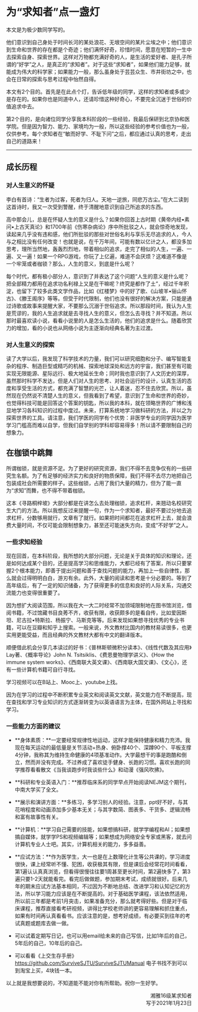 # 为“求知者”点一盏灯

本文是为极少数同学写的。

他们意识到自己身处于时间长河的某处浪花、无垠空间的某片尘埃之中；他们意识到生命和世界的存在都是个奇迹；他们满怀好奇，珍惜时间，愿意在短暂的一生中去探索自身、探索世界。这样对万物都充满好奇的人，是生活的爱好者、是孔子所谓的“好学”之人，是真正的“求知者”。对于这些“求知者”，如果他们能力足够，就能成为伟大的科学家；如果能力一般，那么虽身处于芸芸众生、市井街坊之中，也会在日常的探索与思考过程中怡然自得。

本文有2个目的。首先是在此点个灯，告诉低年级的同学，这样的求知者或多或少是存在的。如果你也是同道中人，还请珍惜这种好奇心，不要完全沉迷于世俗的价值追求中去。

第2个目的，是向诸位同学分享我本科阶段的一些经验，我最后保研到北京协和医学院。但是因为智力、能力、家境均为一般，所以这些经验的参考价值也为一般，仅供参考。每个求知者在“敏而好学、不耻下问”之后，都应通过认真的思考，走出自己的道路来！

----

## 成长历程

### 对人生意义的怀疑

李白有首诗：“生者为过客，死者为归人。天地一逆旅，同悲万古尘。”在大二读到这首诗时，我又一次受到警醒，终于清醒地意识到自己所追求的东西。

高中那会儿，总是在怀疑人生的意义是什么？如果你回首上古时期《黄帝内经•素问•上古天真论》和1700年前《伤寒杂病论》序中所批驳之人，就会惊奇地发现，读起来几乎没有违和感，他们所批驳的那些对世俗名利与享乐无尽追求的人，今人与之相比没有任何改变！也就是说，在千万年间，可能有数以亿计之人，都没多加思考，理所当然地，轰轰烈烈地，带着相似的追求，走完了相似的人生，一遍、一遍、又一遍！如果一个RPG游戏，你玩了上亿遍，难道不会厌烦？这难道不像是一个牢笼或者枷锁？那么，人生的意义，到底是什么呢？

每个时代，都有极小部分人，意识到了并表达了这个问题“人生的意义是什么呢？把全部精力都用在追求功名利禄上又是在干嘛呢？终究是都作了土”，经过千年积淀，也留下了较多此类文学作品，比如《红楼梦》中的好了歌、《山坡羊•骊山怀古》、《滕王阁序》等等。但受于时代限制，他们也没有很好的解决方案，只能是通过诗歌或故事来提醒大家，不要那么沉溺于世俗追求。所以那段时间，我认为人生是荒谬的，我的人生追求就是去寻找人生的意义，但怎么去寻找？并不知道。所以那时最喜欢读小说，看看小说里的人是怎么生活的，他们的追求是什么。随着欣赏力的增加，看的小说也从网络小说为主逐渐向经典名著为主过渡。

### 对人生意义的探索

读了大学以后，我发现了科学技术的力量，我们可以研究细胞和分子、编写智能复杂的程序、制造巨型或精巧的机械、探索地球深处和远方的宇宙，我们甚至有可能实现无限能源、星际远行、极大地延长生命；同时我也意识到了人文历史的深厚，虽然那时科学不发达，但是人们对人生的思考、对社会运行的设计，认真生活的态度和享受生活的方式，都充满了智慧的光芒，让人着迷，忍不住去欣赏。所以，虽然现在仍然说不清楚人生的意义，但我看到了希望，意识到了生命和世界的奇妙，也觉得科技可能是回答这个答案的钥匙，所以我的本科，就在领略世界的广博和浅显地学习各科知识的过程中度过。未来，打算系统地学习做科研的方法，并以之为探索世界的工具。请注意，我们学医的同学有个优势：非医学专业的同学因为医学学习门槛高而难以自学，但我们自学别的学科却容易得多！所以请不要限制自己的想象力。

## 在枷锁中跳舞

所谓枷锁，就是资源不足。为了更好的研究资源，我们不得不去竞争仅有的一些研究生名额。为了有足够的经济实力和良好的物质保障，我们不得不去尽力地把自己包装成社会所需要的样子。这些枷锁，占用了我们大量的精力，但为了能一直为“求知”而舞，也不得不带着枷锁。

这本《寻路桐梓坡》大部分都是在讲怎么去处理枷锁，追求杠杆，来翘动名校研究生大门的方法。所以我想反过来提醒一句，作为一个求知者，最好不要过分地去追求杠杆，分数够用就行，文章有了就行。如果把时间都花在追求杠杆上去，就会浪费大量时间，不仅可能会限制想象力，甚至还可能迷失方向，变成“不好学”之人。

### 一些求知经验

现在回首，在本科阶段，我所想的大部分问题，无论是关于具体的知识和理论，还是如何达成某个目的，还是提高学习和思维能力，大都已经有了答案，所以只要掌握2个根本能力，即善于提出问题和善于查找问题的能力，再加上一些自律性，那么就会过得明明白白，游刃有余。此外，大量的阅读和思考是十分必要的。等到了高年级后，有了一定的知识储备，为了获得更多的信息和良好的人际关系，沟通交流能力也变得很重要了。

因为想扩大阅读范围，所以我在大一大二时经常不加领域限制地在图书馆浏览，借阅书籍，不过馆藏书目良莠不齐，收获有限，收获颇多的是看自传，比如爱因斯坦、尼古拉•特斯拉、杨振宁、马斯克等等。后来发现如果想寻找优秀的专业书籍，可以在豆瓣和知乎上搜索。一般来说，外文教材比国内的教材易读很多，也更实用更能受益，而且经典的外文教材大都有中文的翻译版本。

顺便借此机会分享几本读过的好书：《普林斯顿微积分读本》、《线性代数及其应用》Lay著、《概率导论》John N. Tsitsiklis、《费恩曼物理学讲义》、《How the immune system works》、《西南联大英文课》、《西南联大国文课》、《文心》，还有一些计算机书籍可自行寻找。

学习视频可以在B站上、Mooc上、youtube上找。

因为在学习的过程中不断积累专业英文和阅读英文文献，英文能力在不断提高，现在查找和学习专业知识的方式逐渐转变为以英语语言为主体，在国外网站上寻找和学习。

### 一些能力方面的建议

+ **身体素质：**一定要经常规律性地运动，这样才能保持健康和精力充沛。我现在每天运动的最低量是关节活动+热身、俯卧撑40个、深蹲90个、平板支撑4分钟，我称其为维持生命健康的4项基准动作。大学最想干的事是跑酷和倒立，然而并没有完成。不过养成了喜欢徒手健身、长跑的习惯。喜欢长跑的同学推荐看看散文《当我谈跑步时我谈些什么》和动漫《强风吹拂》。

+ **科研和专业英语入门：**推荐临床系的同学早点开始阅读NEJM这个期刊，中南大学买了全文。

+ **展示和演讲方面：**多练习，多学习别人的经验。注意，ppt好不好，与其花哨程度和动画添加多少基本无关；与其字数简、图表多、干货多、逻辑流畅和富有故事性有关。

+ **计算机：**学习自己需要的技能，如果想搞科研，就学学编程和AI；如果想搞自媒体，就学学PS和视频编辑等；如果想成为网络安全专家或黑客，就去问计算机专业人士吧。其实，计算机相关的能力，多多益善。

+ **应试方法：**作为医学生，大一也是在上数理化计生等公共课的，学习进度很快，课上经常听不懂、犯困，收获极其有限，但是课后会经常花时间看看，第1遍认认真真浏览，但看得很慢往往要1周甚至更长时间，第2遍快多了，第3遍只要1-2天就能看完。看完后做做题，参加期末考试，成绩就很好。后来几年的期末应试方法基本相同，不过因为不断地总结、改进学习和认知记忆的方法，所以学习能力应该是在不断提高的。对于基础医学课程，该法依然适用，所以前三年都是考前1月突击，如果准备充分，那么就考得好些。但是对于临床课程，推荐直接看考研视频，讲得比学校老师讲的更容易理解和抓住重点，如果有时间再认真看看书。应该注意的是，想考好成绩，有必要买到往年的考试真题或题库去做一做。

+ 可以试着定期写日记，也可以用email给未来的自己写信，比如1年后的自己，5年后的自己，10年后的自己。

+ 可以看看《上交生存手册》 https://github.com/SurviveSJTU/SurviveSJTUManual 电子书找不到可以到淘宝上买，4块钱一本。

以上就是我想要说的，不知道能不能对你有所帮助。祝你一生好学。

<p align="right">湘雅16级某求知者<br/>写于2021年1月23日</p>